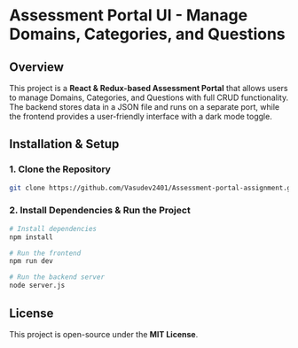 # Assessment Portal UI - Manage Domains, Categories, and Questions

## Overview
This project is a **React & Redux-based Assessment Portal** that allows users to manage Domains, Categories, and Questions with full CRUD functionality. The backend stores data in a JSON file and runs on a separate port, while the frontend provides a user-friendly interface with a dark mode toggle.

## Installation & Setup
### **1. Clone the Repository**
```bash
git clone https://github.com/Vasudev2401/Assessment-portal-assignment.git
```

### **2. Install Dependencies & Run the Project**
```bash
# Install dependencies
npm install

# Run the frontend
npm run dev

# Run the backend server
node server.js
```

## License
This project is open-source under the **MIT License**.

